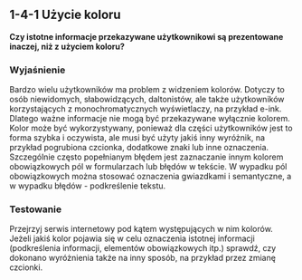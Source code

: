 ## 1-4-1 Użycie koloru
**Czy istotne informacje przekazywane użytkownikowi są prezentowane inaczej, niż z użyciem koloru?**

### Wyjaśnienie
Bardzo wielu użytkowników ma problem z widzeniem kolorów. Dotyczy to osób niewidomych, słabowidzących, daltonistów, ale także użytkowników korzystających z monochromatycznych wyświetlaczy, na przykład e-ink. Dlatego ważne informacje nie mogą być przekazywane wyłącznie kolorem. Kolor może być wykorzystywany, ponieważ dla części użytkowników jest to forma szybka i oczywista, ale musi być użyty jakiś inny wyróżnik, na przykład pogrubiona czcionka, dodatkowe znaki lub inne oznaczenia. Szczególnie często popełnianym błędem jest zaznaczanie innym kolorem obowiązkowych pól w formularzach lub błędów w tekście. W wypadku pól obowiązkowych można stosować oznaczenia gwiazdkami i semantyczne, a w wypadku błędów - podkreślenie tekstu.

### Testowanie
Przejrzyj serwis internetowy pod kątem występujących w nim kolorów. Jeżeli jakiś kolor pojawia się w celu oznaczenia istotnej informacji (podkreślenia informacji, elementów obowiązkowych itp.) sprawdź, czy dokonano wyróżnienia także na inny sposób, na przykład przez zmianę czcionki.

